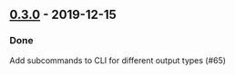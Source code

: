 ## [0.3.0](https://github.com/Kevin-Lee/maven2sbt/issues?utf8=%E2%9C%93&q=is%3Aissue+is%3Aclosed+milestone%3Amilestone3) - 2019-12-15

### Done
Add subcommands to CLI for different output types (#65)

